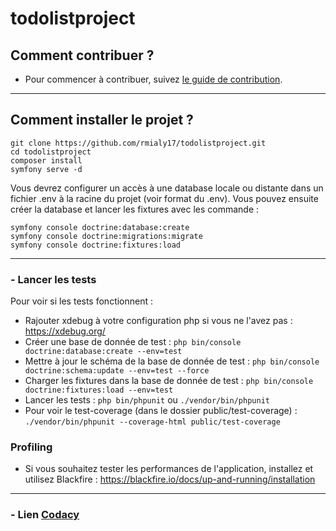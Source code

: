 # todolistproject

## Comment contribuer ?

* Pour commencer à contribuer, suivez [le guide de contribution](CONTRIBUTING.md).

___
## Comment installer le projet ?

```
git clone https://github.com/rmialy17/todolistproject.git
cd todolistproject
composer install
symfony serve -d
```

Vous devrez configurer un accès à une database locale ou distante dans un fichier .env à la racine du projet (voir format du .env).
Vous pouvez ensuite créer la database et lancer les fixtures avec les commande :

```
symfony console doctrine:database:create
symfony console doctrine:migrations:migrate
symfony console doctrine:fixtures:load
```

___

### - Lancer les tests

Pour voir si les tests fonctionnent :
- Rajouter xdebug à votre configuration php si vous ne l'avez pas : https://xdebug.org/
- Créer une base de donnée de test : ```php bin/console doctrine:database:create --env=test```
- Mettre à jour le schéma de la base de donnée de test : ```php bin/console doctrine:schema:update --env=test --force```
- Charger les fixtures dans la base de donnée de test : ```php bin/console doctrine:fixtures:load --env=test```
- Lancer les tests : ```php bin/phpunit``` ou ```./vendor/bin/phpunit```
- Pour voir le test-coverage (dans le dossier public/test-coverage) : ```./vendor/bin/phpunit --coverage-html public/test-coverage```

### Profiling
- Si vous souhaitez tester les performances de l'application, installez et utilisez Blackfire : https://blackfire.io/docs/up-and-running/installation

___

### - Lien [Codacy](https://app.codacy.com/gh/rmialy17/todolistproject/dashboard)
